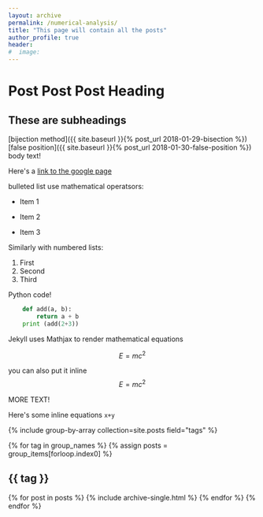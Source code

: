 ```yaml
---
layout: archive
permalink: /numerical-analysis/
title: "This page will contain all the posts"
author_profile: true
header:
#  image:
---
```

# Post Post Post Heading

## These are subheadings

[bijection method]({{ site.baseurl }}{% post_url 2018-01-29-bisection %})
[false position]({{ site.baseurl }}{% post_url 2018-01-30-false-position %})
body text!

Here's a [link to the google page](https://google.com)

bulleted list use mathematical operatsors:
* Item 1
+ Item 2
- Item 3

Similarly with numbered lists:
1. First
2. Second
3. Third


Python code!
```python
    def add(a, b):
        return a + b
    print (add(2+3))
```
Jekyll uses Mathjax to render mathematical equations

$$E=mc^2$$

you can also put it inline $$E=mc^2$$


MORE TEXT!

Here's some inline equations `x+y`

{% include group-by-array collection=site.posts field="tags" %}

{% for tag in group_names %}
  {% assign posts = group_items[forloop.index0] %}
  <h2 id="{{ tag | slugify }}" class="archive__subtitle">{{ tag }}</h2>
  {% for post in posts %}
    {% include archive-single.html %}
  {% endfor %}
{% endfor %}
